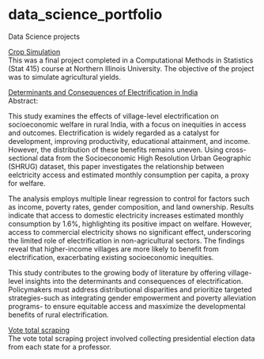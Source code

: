 # data_science_portfolio
Data Science projects 

[Crop Simulation](https://github.com/Doommen3/data_science_portfolio/tree/main/Crop_simulation)  
This was a final project completed in a Computational Methods in Statistics (Stat 415) course at Northern Illinois University. The objective of the project was to simulate agricultural yields. 


[Determinants and Consequences of Electrification in India](https://github.com/Doommen3/data_science_portfolio/tree/main/Consequences%20and%20Determinants%20of%20Electrification%20in%20India/Independentstudy_honorsproject)  
Abstract:  

This study examines the effects of village-level electrification on socioeconomic welfare in rural India, with a focus on inequities in access and outcomes. Electrification is widely regarded as a catalyst for development, improving productivity, educational attainment, and income. However, the distribution of these benefits remains uneven. Using cross-sectional data from the Socioeconomic High Resolution Urban Geographic (SHRUG) dataset, this paper investigates the relationship between eelctricity access and estimated monthly consumption per capita, a proxy for welfare.

The analysis employs multiple linear regression to control for factors such as income, poverty rates, gender composition, and land ownership. Results indicate that access to domestic electricity increases estimated monthly consumption by 1.6%, highlighting its positive impact on welfare. However, access to commercial electricity shows no significant effect, underscoring the limited role of electrification in non-agricultural sectors. The findings reveal that higher-income villages are more likely to benefit from electrification, exacerbating existing socioeconomic inequities.

This study contributes to the growing body of literature by offering village-level insights into the determinants and consequences of electrification. Policymakers must address distributional disparities and prioritize targeted strategies-such as integrating gender empowerment and poverty alleviation programs- to ensure equitable access and masximize the developmental benefits of rural electrification.

[Vote total scraping](https://github.com/Doommen3/data_science_portfolio/tree/main/vote_total_scraping/vote_total_scraping)  
The vote total scraping project involved collecting presidential election data from each state for a professor. 
